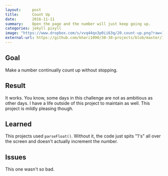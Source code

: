 ```yaml
---
layout:     post
title:      Count Up
date:       2016-11-11
summary:    Open the page and the number will just keep going up.
categories: jekyll pixyll
image: "https://www.dropbox.com/s/vvq44qx3p0ii63q/20.count-up.png?raw=1"
external-url: https://github.com/khari1090/30-30-projects/blob/master/19.toDo3.html
---
```


## Goal
Make a number continually count up without stopping.

## Result
It works. You know, some days in this challenge are not as ambitious as other days. I have a life outside of this project to maintain as well. This project is mildly pleasing though.

## Learned
This projects used `parseFloat()`. Without it, the code just spits "1's" all over the screen and doesn't actually increment the number.

## Issues
This one wasn't so bad.
